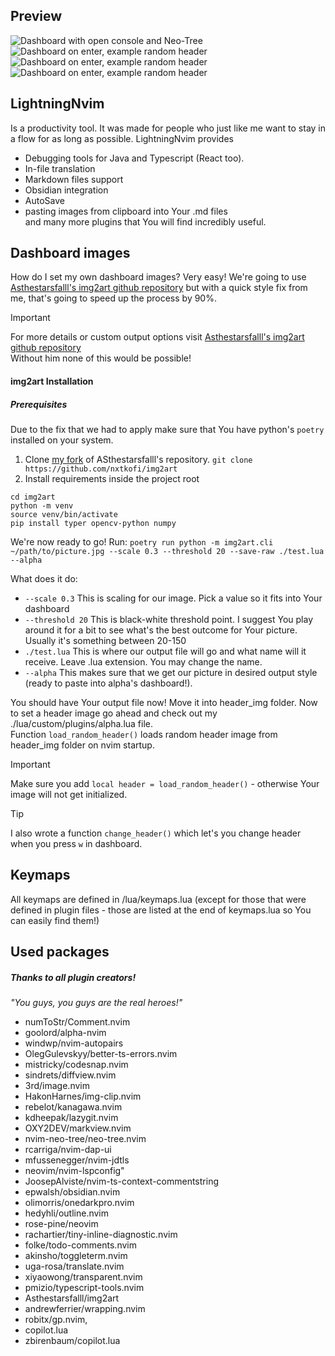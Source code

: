 ## Preview
![Dashboard with open console and Neo-Tree](/Preview/Pasted%20image%2020241103022048.png)
![Dashboard on enter, example random header](/Preview/Pasted%20image%2020241103021712.png)
![Dashboard on enter, example random header](/Preview/Pasted%20image%2020241103021637.png)
![Dashboard on enter, example random header](/Preview/Pasted%20image%2020241103021543.png)

## LightningNvim
Is a productivity tool. It was made for people who just like
me want to stay in a flow for as long as possible.
LightningNvim provides
- Debugging tools for Java and Typescript (React too).
- In-file translation 
- Markdown files support 
- Obsidian integration
- AutoSave
- pasting images from clipboard into Your .md files<br/>
and many more plugins that You will find incredibly useful.

## Dashboard images
How do I set my own dashboard images? Very easy! We're going
to use [Asthestarsfalll's img2art github repository](https://github.com/Asthestarsfalll/img2art) but
with a quick style fix from me, that's going to speed up the
process by 90%.

>[!important]
> For more details or custom output options visit [Asthestarsfalll's img2art github repository](https://github.com/Asthestarsfalll/img2art) <br/>
> Without him none of this would be possible! 

#### img2art Installation

##### Prerequisites
Due to the fix that we had to apply make sure that You have python's `poetry` installed on your system.
1. Clone [my fork](https://github.com/nxtkofi/img2art) of ASthestarsfalll's repository.
`git clone https://github.com/nxtkofi/img2art`
2. Install requirements inside the project root
```
cd img2art
python -m venv
source venv/bin/activate 
pip install typer opencv-python numpy
```

We're now ready to go!
Run:
`poetry run python -m img2art.cli ~/path/to/picture.jpg --scale 0.3 --threshold 20 --save-raw ./test.lua --alpha`

What does it do:
- `--scale 0.3` This is scaling for our image. Pick a value so it fits into Your dashboard
- `--threshold 20` This is black-white threshold point. I suggest You play around it for a bit to see what's the best outcome for Your picture. Usually it's something between 20-150
- `./test.lua` This is where our output file will go and what name will it receive. Leave .lua extension. You may change the name.
- `--alpha` This makes sure that we get our picture in desired output style (ready to paste into alpha's dashboard!).

You should have Your output file now!
Move it into header_img folder.
Now to set a header image go ahead and check out my ./lua/custom/plugins/alpha.lua file.<br/>
Function `load_random_header()` loads random header image from header_img folder on nvim startup.

>[!important]
> Make sure you add `local header = load_random_header()` - otherwise Your image will not get initialized.


>[!tip]
> I also wrote a function `change_header()` which let's you change header when you press `w` in dashboard.


## Keymaps
All keymaps are defined in /lua/keymaps.lua (except for
those that were defined in plugin files - those are listed
at the end of keymaps.lua so You can easily find them!)

## Used packages
##### Thanks to all plugin creators! 

<i>"You guys, you guys are the real heroes!"</i>

- numToStr/Comment.nvim
- goolord/alpha-nvim
- windwp/nvim-autopairs
- OlegGulevskyy/better-ts-errors.nvim
- mistricky/codesnap.nvim
- sindrets/diffview.nvim
- 3rd/image.nvim
- HakonHarnes/img-clip.nvim
- rebelot/kanagawa.nvim
- kdheepak/lazygit.nvim
- OXY2DEV/markview.nvim
- nvim-neo-tree/neo-tree.nvim
- rcarriga/nvim-dap-ui
- mfussenegger/nvim-jdtls
- neovim/nvim-lspconfig"
- JoosepAlviste/nvim-ts-context-commentstring
- epwalsh/obsidian.nvim
- olimorris/onedarkpro.nvim
- hedyhli/outline.nvim
- rose-pine/neovim
- rachartier/tiny-inline-diagnostic.nvim
- folke/todo-comments.nvim
- akinsho/toggleterm.nvim
- uga-rosa/translate.nvim
- xiyaowong/transparent.nvim
- pmizio/typescript-tools.nvim
- Asthestarsfalll/img2art
- andrewferrier/wrapping.nvim
- robitx/gp.nvim,
- copilot.lua
- zbirenbaum/copilot.lua
